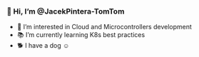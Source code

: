 ### 👋 Hi, I’m @JacekPintera-TomTom
- 👀 I’m interested in Cloud and Microcontrollers development
- 📚 I’m currently learning K8s best practices
- 🐕 I have a dog ☺️
